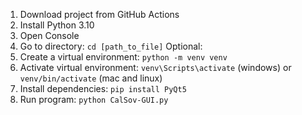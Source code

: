 1. Download project from GitHub Actions
2. Install Python 3.10
3. Open Console
4. Go to directory: `cd [path_to_file]`
Optional:
  5. Create a virtual environment: `python -m venv venv`
  6. Activate virtual environment: `venv\Scripts\activate` (windows) or `venv/bin/activate` (mac and linux)
7. Install dependencies: `pip install PyQt5`
8. Run program: `python CalSov-GUI.py`
